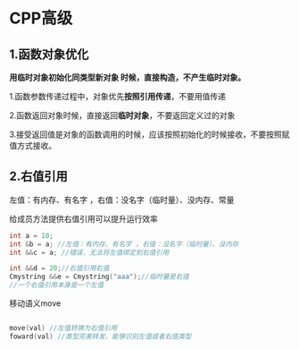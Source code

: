 # CPP高级

## 1.函数对象优化

**用临时对象初始化同类型新对象 时候，直接构造，不产生临时对象。**

1.函数参数传递过程中，对象优先**按照引用传递**，不要用值传递

2.函数返回对象时候，直接返回**临时对象**，不要返回定义过的对象

3.接受返回值是对象的函数调用的时候，应该按照初始化的时候接收，不要按照赋值方式接收。

## 2.右值引用

左值：有内存、有名字 ，右值：没名字（临时量）、没内存、常量

给成员方法提供右值引用可以提升运行效率

```cpp
int a = 10;
int &b = a; //左值：有内存、有名字 ，右值：没名字（临时量）、没内存
int &&c = a; //错误，无法将左值绑定到右值引用

int &&d = 20;//右值引用右值
Cmystring &&e = Cmystring("aaa");//临时量是右值
//一个右值引用本身是一个左值
```

移动语义move

```cpp

move(val) //左值转换为右值引用
foward(val) //类型完美转发，能够识别左值或者右值类型
```

